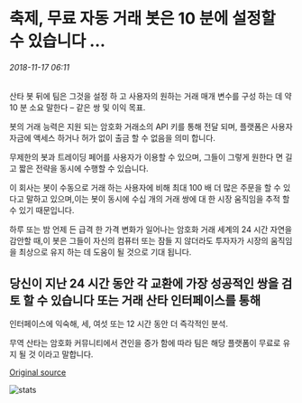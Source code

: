 # 축제, 무료 자동 거래 봇은 10 분에 설정할 수 있습니다 ...

###### 2018-11-17 06:11

산타 봇 뒤에 팀은 그것을 설정 하 고 사용자의 원하는 거래 매개 변수를 구성 하는 데 약 10 분 소요 말한다 – 같은 쌍 및 이익 목표.

봇의 거래 능력은 지원 되는 암호화 거래소의 API 키를 통해 전달 되며, 플랫폼은 사용자 자금에 액세스 하거나 허가 없이 출금 할 수 없음을 의미 합니다.

무제한의 봇과 트레이딩 페어를 사용자가 이용할 수 있으며, 그들이 그렇게 원한다 면 길고 짧은 전략을 동시에 수행할 수 있습니다.

이 회사는 봇이 수동으로 거래 하는 사용자에 비해 최대 100 배 더 많은 주문을 할 수 있다고 말하고 있으며,이는 봇이 동시에 수십 개의 거래 쌍에 대 한 시장 움직임을 추적 할 수 있기 때문입니다.

하루 또는 밤 언제 든 급격 한 가격 변화가 일어나는 암호화 거래 세계의 24 시간 자연을 감안할 때,이 봇은 그들이 자신의 컴퓨터 또는 잠들 지 않더라도 투자자가 시장의 움직임을 최상으로 유지 하는 데 도움이 될 것으로 기대 됩니다.

## 당신이 지난 24 시간 동안 각 교환에 가장 성공적인 쌍을 검토 할 수 있습니다 또는 거래 산타 인터페이스를 통해

인터페이스에 익숙해, 세, 여섯 또는 12 시간 동안 더 즉각적인 분석.

무역 산타는 암호화 커뮤니티에서 견인을 증가 함에 따라 팀은 해당 플랫폼이 무료로 유지 될 것 이라고 말합니다.

[Original source](https://cointelegraph.com/news/festive-free-automated-trading-bot-can-be-set-up-in-10-minutes)

![stats](https://c.statcounter.com/11760860/0/a89fa40b/1/ "stats")